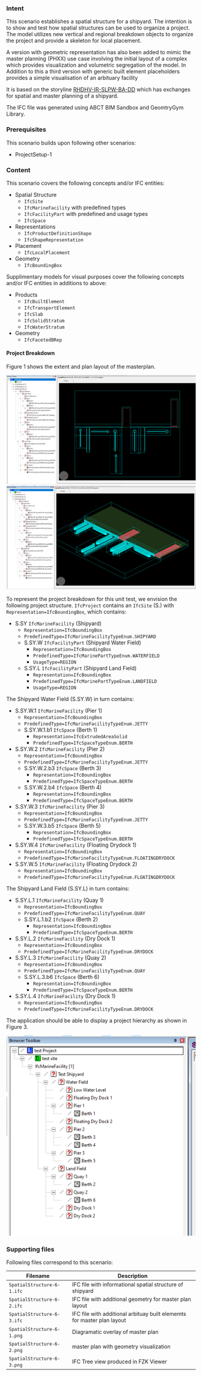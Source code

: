 
### Intent

This scenario establishes a spatial structure for a shipyard. The intention is to show and test how spatial structures can be used to organize a project. 
The model utilizes new vertical and regional breakdown objects to organize the project and provide a skeleton for local placement.

A version with geometric representation has also been added to mimic the master planning (PHXX) use case involving the initial layout of a complex which provides visualization and volumetric segregation of the model. In Addition to this a third version with generic built element placeholders provides a simple visualisation of an arbituary facility

It is based on the storyline [RHDHV-IR-SLPW-BA-DD](https://app.box.com/s/3mqdo34f2u1fu5scfcbqn7krmwct2sfd) which has exchanges for spatial and master planning of a shipyard. 

The IFC file was generated using ABCT BIM Sandbox and GeomtryGym Library.

### Prerequisites

This scenario builds upon following other scenarios:

- ProjectSetup-1

### Content

This scenario covers the following concepts and/or IFC entities:

- Spatial Structure
	- `IfcSite`
	- `IfcMarineFacility` with predefined types
	- `IfcFacilityPart` with predefined and usage types
	- `IfcSpace`
- Representations
	- `IfcProductDefinitionShape`
	- `IfcShapeRepresentation`
- Placement
	- `IfcLocalPlacement`
- Geometry
	- `IfcBoundingBox`

Supplimentary models for visual purposes cover the following concepts and/or IFC entities in additions to above:

- Products
	- `IfcBuiltElement`
	- `IfcTransportElement`
	- `IfcSlab`
	- `IfcSolidStratum`
	- `IfcWaterStratum`
- Geometry
	- `IfcFacetedBRep`

#### Project Breakdown

Figure 1 shows the extent and plan layout of the masterplan.

![Master Plan][figure 1]
![Master Plan with geometry][figure 2]

To represent the project breakdown for this unit test, we envision the following project structure.
`IfcProject` contains an `IfcSite` (S.) with `Representation=IfcBoundingBox`, which contains:

- S.SY `IfcMarineFacility` (Shipyard)
	- `Representation=IfcBoundingBox`
	- `PredefinedType=IfcMarineFacilityTypeEnum.SHIPYARD`
	- S.SY.W `IfcFacilityPart` (Shipyard Water Field)
		- `Representation=IfcBoundingBox`
        - `PredefinedType=IfcMarinePartTypeEnum.WATERFIELD`
        - `UsageType=REGION`
	- S.SY.L `IfcFacilityPart` (Shipyard Land Field)
		- `Representation=IfcBoundingBox`
        - `PredefinedType=IfcMarinePartTypeEnum.LANDFIELD`
        - `UsageType=REGION`

The Shipyard Water Field (S.SY.W) in turn contains:

- S.SY.W.1 `IfcMarineFacility` (Pier 1)
	- `Representation=IfcBoundingBox`
	- `PredefinedType=IfcMarineFacilityTypeEnum.JETTY`
	- S.SY.W.1.b1 `IfcSpace` (Berth 1)
		- `Representation=IfcExtrudedAreaSolid`
		- `PredefinedType=IfcSpaceTypeEnum.BERTH`
- S.SY.W.2 `IfcMarineFacility` (Pier 2)
	- `Representation=IfcBoundingBox`
	- `PredefinedType=IfcMarineFacilityTypeEnum.JETTY`
	- S.SY.W.2.b3 `IfcSpace` (Berth 3)
		- `Representation=IfcBoundingBox`
		- `PredefinedType=IfcSpaceTypeEnum.BERTH`
	- S.SY.W.2.b4 `IfcSpace` (Berth 4)
		- `Representation=IfcBoundingBox`
		- `PredefinedType=IfcSpaceTypeEnum.BERTH`
- S.SY.W.3 `IfcMarineFacility` (Pier 3)
	- `Representation=IfcBoundingBox`
	- `PredefinedType=IfcMarineFacilityTypeEnum.JETTY`
	- S.SY.W.3.b5 `IfcSpace` (Berth 5)
		- `Representation=IfcBoundingBox`
		- `PredefinedType=IfcSpaceTypeEnum.BERTH`
- S.SY.W.4 `IfcMarineFacility` (Floating Drydock 1)
	- `Representation=IfcBoundingBox`
	- `PredefinedType=IfcMarineFacilityTypeEnum.FLOATINGDRYDOCK`
- S.SY.W.5 `IfcMarineFacility` (Floating Drydock 2)
	- `Representation=IfcBoundingBox`
	- `PredefinedType=IfcMarineFacilityTypeEnum.FLOATINGDRYDOCK`

The Shipyard Land Field (S.SY.L) in turn contains:

- S.SY.L.1 `IfcMarineFacility` (Quay 1)
	- `Representation=IfcBoundingBox`
	- `PredefinedType=IfcMarineFacilityTypeEnum.QUAY`
	- S.SY.L.1.b2 `IfcSpace` (Berth 2)
		- `Representation=IfcBoundingBox`
		- `PredefinedType=IfcSpaceTypeEnum.BERTH`
- S.SY.L.2 `IfcMarineFacility` (Dry Dock 1)
	- `Representation=IfcBoundingBox`
	- `PredefinedType=IfcMarineFacilityTypeEnum.DRYDOCK`		
- S.SY.L.3 `IfcMarineFacility` (Quay 2)
	- `Representation=IfcBoundingBox`
	- `PredefinedType=IfcMarineFacilityTypeEnum.QUAY`
	- S.SY.L.3.b6 `IfcSpace` (Berth 6)
		- `Representation=IfcBoundingBox`
		- `PredefinedType=IfcSpaceTypeEnum.BERTH`
- S.SY.L.4 `IfcMarineFacility` (Dry Dock 1)
	- `Representation=IfcBoundingBox`
	- `PredefinedType=IfcMarineFacilityTypeEnum.DRYDOCK`


The application should be able to display a project hierarchy as shown in Figure 3.

![Project Tree][figure 3]

### Supporting files

Following files correspond to this scenario:

| Filename                          | Description                               |
|-----------------------------------|-------------------------------------------|
| `SpatialStructure-6-1.ifc` | IFC file with informational spatial structure of shipyard |
| `SpatialStructure-6-2.ifc` | IFC file with additional geometry for master plan layout |
| `SpatialStructure-6-3.ifc` | IFC file with additional arbituay built elememts for master plan layout |
| `SpatialStructure-6-1.png` | Diagramatic overlay of master plan |
| `SpatialStructure-6-2.png` | master plan with geometry visualization |
| `SpatialStructure-6-3.png` | IFC Tree view produced in FZK Viewer |

[figure 1]: ../SpatialStructure-6/SpatialStructure-6-1.png "Diagramatic overlay of master plan"
[figure 2]: ../SpatialStructure-6/SpatialStructure-6-2.png "master plan with geometry visualization"
[figure 3]: ../SpatialStructure-6/SpatialStructure-6-3.png "IFC Tree view produced in FZK Viewer"
